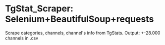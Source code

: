 # TgStat_Scraper: Selenium+BeautifulSoup+requests
Scrape categories, channels, channel's info from TgStats. Output: +-28.000 channels in .csv
